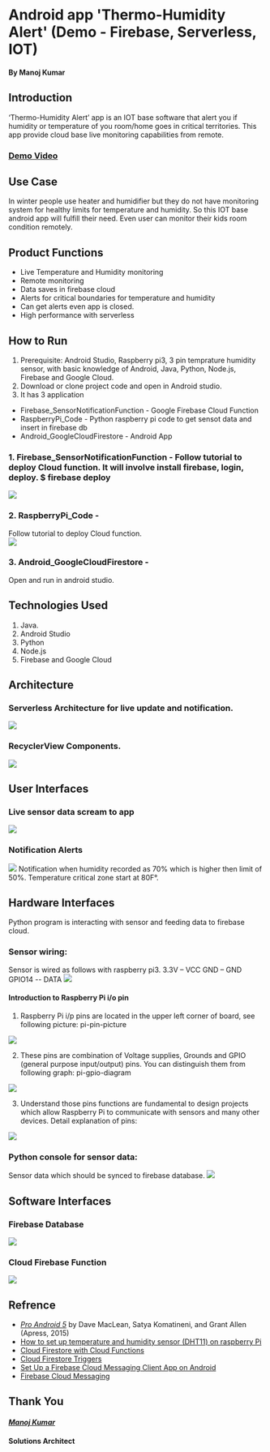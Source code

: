 # Android app 'Thermo-Humidity Alert' (Demo - Firebase, Serverless, IOT)
####                                                                                                     By Manoj Kumar
## Introduction 
‘Thermo-Humidity Alert’ app is an IOT base software that alert you if humidity or temperature of you room/home goes in critical territories. This app provide cloud base live monitoring capabilities from remote.
### [Demo Video](https://youtu.be/loumpV9gnNw)

## Use Case
In winter people use heater and humidifier but they do not have monitoring system for healthy limits for temperature and humidity. So this IOT base android app will fulfill their need. Even user can monitor their kids room condition remotely.

## Product Functions
- Live Temperature and Humidity monitoring
- Remote monitoring
- Data saves in firebase cloud 
- Alerts for critical boundaries for temperature and humidity
- Can get alerts even app is closed.
- High performance with serverless

## How to Run
1.	Prerequisite: Android Studio, Raspberry pi3, 3 pin temprature humidity sensor, with basic knowledge of Android, Java, Python, Node.js, Firebase and Google Cloud.
2.	Download or clone project code and open in Android studio.
3.  It has 3 application
  - Firebase_SensorNotificationFunction - Google Firebase Cloud Function
  - RaspberryPi_Code - Python raspberry pi code to get sensot data and insert in firebase db
  - Android_GoogleCloudFirestore - Android App
  
### 1. Firebase_SensorNotificationFunction - Follow tutorial to deploy Cloud function. It will involve install firebase,     login, deploy. $ firebase deploy</br>
<img src="images/Firebase Deploy.png"></br>
### 2. RaspberryPi_Code - 
Follow tutorial to deploy Cloud function.</br>
<img src="images/raspberrypi - VNC Viewer 2018-04-12 22-21-26.png"></br>
### 3. Android_GoogleCloudFirestore - </br>
Open and run in android studio.

## Technologies Used
1.	Java.
2.	Android Studio
3.  Python
4.  Node.js
5.  Firebase and Google Cloud

## Architecture 
### Serverless Architecture for live update and notification.</br>
<img src="images/Architecture.png"></br>
### RecyclerView Components.</br>
<img src="images/RecyclerView.png">

## User Interfaces
### Live sensor data scream to app
<img src="images/Android Emulator - Nexus_5X_API_265554 App.png"></br>
### Notification Alerts
<img src="images/Android Emulator - Nexus_5X_API_265554 Notification.png">
Notification when humidity recorded as 70% which is higher then limit of 50%. Temperature critical zone start at 80F°.

## Hardware Interfaces
Python program is interacting with sensor and feeding data to firebase cloud.
### Sensor wiring:
Sensor is wired as follows with raspberry pi3.
3.3V – VCC
GND – GND
GPIO14 -- DATA
<img src="images/RaspberryPi_Sensor.png">
 
#### Introduction to Raspberry Pi i/o pin 
1. Raspberry Pi i/p pins are located in the upper left corner of board, see following picture:
pi-pin-picture
<img src="images/pi-pin-picture.jpg">

2. These pins are combination of Voltage supplies, Grounds and GPIO (general purpose input/output) pins. You can distinguish them from following graph:
pi-gpio-diagram
<img src="images/pi-gpio-diagram.png">

3. Understand those pins functions are fundamental to design projects which allow Raspberry Pi to communicate with sensors and many other devices.
Detail explanation of pins:
<img src="images/PI-GIO-GRAPH-Explanation.png">
 
### Python console for sensor data:
Sensor data which should be synced to firebase database.
<img src="images/raspberrypi - VNC Viewer 2018-04-12 22-21-26.png">

## Software Interfaces

### Firebase Database
<img src="images/Database – Firebase console 2018-04-12 22-36-23.png"></br>
### Cloud Firebase Function
<img src="images/Functions – Firebase console 2018-04-12 22-37-01.png">


## Refrence
- [*Pro Android 5*](https://github.com/Apress/pro-android-5) by Dave MacLean, Satya Komatineni, and Grant Allen (Apress, 2015)
- [How to set up temperature and humidity sensor (DHT11) on raspberry Pi](http://kookye.com/2017/06/01/%E6%A0%91%E8%8E%93%E6%B4%BE%E8%AF%BB%E5%8F%96dht11/)
- [Cloud Firestore with Cloud Functions](https://firebase.google.com/docs/functions/firestore-events)
- [Cloud Firestore Triggers](https://firebase.google.com/docs/functions/firestore-events)
- [Set Up a Firebase Cloud Messaging Client App on Android](https://firebase.google.com/docs/cloud-messaging/android/client?authuser=0)
- [Firebase Cloud Messaging](https://github.com/firebase/functions-samples/blob/master/fcm-notifications/functions/index.js)

## Thank You
#### [*Manoj Kumar*](https://www.linkedin.com/in/manojkumar19/)
#### Solutions Architect

